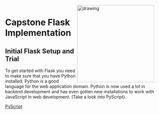 <img align="right" src="https://miro.medium.com/max/1400/1*e2v4HCTyZo8bQqDU7iZqMw.webp" alt="drawing" style="margin-right: 20px" width="250"/>


# Capstone Flask Implementation

## Initial Flask Setup and Trial

To get started with Flask you need to make sure that you have Python installed. Python is a good language for the web application domain.
Python is now used a lot in backend development and has even gotten new installations to work with JavaScript in web development. (Take a look into PyScript).

[PyScript](https://pyscript.net/)


